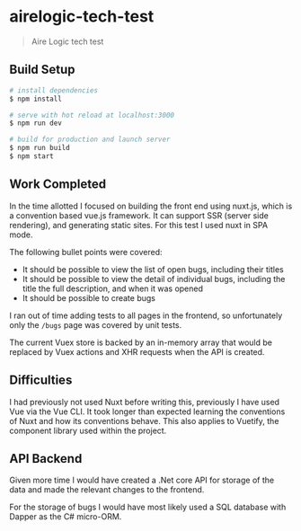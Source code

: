 # airelogic-tech-test

> Aire Logic tech test

## Build Setup

``` bash
# install dependencies
$ npm install

# serve with hot reload at localhost:3000
$ npm run dev

# build for production and launch server
$ npm run build
$ npm start
```

## Work Completed

In the time allotted I focused on building the front end using nuxt.js, which is a convention based vue.js framework. It can support SSR (server side rendering), and generating static sites. For this test I used nuxt in SPA mode.

The following bullet points were covered:

-  It should be possible to view the list of open bugs, including their titles
- It should be possible to view the detail of individual bugs, including the title the full description, and when it was opened
- It should be possible to create bugs 

I ran out of time adding tests to all pages in the frontend, so unfortunately only the `/bugs` page was covered by unit tests.

The current Vuex store is backed by an in-memory array that would be replaced by Vuex actions and XHR requests when the API is created.

## Difficulties

I had previously not used Nuxt before writing this, previously I have used Vue via the Vue CLI. It took longer than expected learning the conventions of Nuxt and how its conventions behave. This also applies to Vuetify, the component library used within the project.

## API Backend

Given more time I would have created a .Net core API for storage of the data and made the relevant changes to the frontend.

For the storage of bugs I would have most likely used a SQL database with Dapper as the C# micro-ORM.
